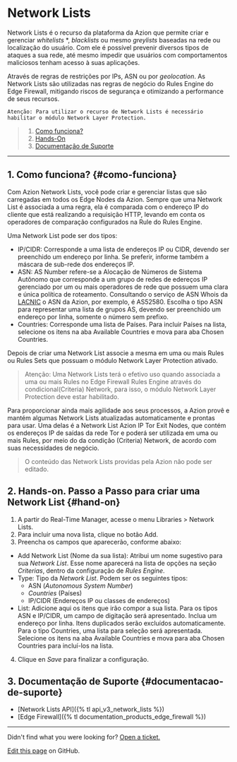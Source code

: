 # Network **Lists**

Network Lists é o recurso da plataforma da Azion que permite criar e gerenciar *whitelists* *, *blacklists* ou mesmo *greylists* baseadas na rede ou localização do usuário. Com ele é possível prevenir diversos tipos de ataques a sua rede, até mesmo impedir que usuários com comportamentos maliciosos tenham acesso à suas aplicações.

Através de regras de restrições por IPs, ASN ou por *geolocation*. As Network Lists são utilizadas nas regras de negócio do Rules Engine do Edge Firewall, mitigando riscos de segurança e otimizando a performance de seus recursos.

~~~
Atenção: Para utilizar o recurso de Network Lists é necessário habilitar o módulo Network Layer Protection.
~~~

> 1. [Como funciona?](#como-funciona)
> 2. [Hands-On](#hands-on)
> 3. [Documentação de Suporte](#documentacao-de-suporte)

---

## 1. Como funciona? {#como-funciona}

Com Azion Network Lists, você pode criar e gerenciar listas que são carregadas em todos os Edge Nodes da Azion. Sempre que uma Network List é associada a uma regra, ela é comparada com o endereço IP do cliente que está realizando a requisição HTTP, levando em conta os operadores de comparação configurados na Rule do Rules Engine.

Uma Network List pode ser dos tipos:

* IP/CIDR: Corresponde a uma lista de endereços IP ou CIDR, devendo ser preenchido um endereço por linha. Se preferir, informe também a máscara de sub-rede dos endereços IP.
* ASN: AS Number refere-se a Alocação de Números de Sistema Autônomo que corresponde a um grupo de redes de edereços IP gerenciado por um ou mais operadores de rede que possuem uma clara e única política de roteamento. Consultando o serviço de ASN Whois da [LACNIC](http://lacnic.net/cgi-bin/lacnic/whois?lg=EN) o ASN da Azion, por exemplo, é AS52580. Escolha o tipo ASN para representar uma lista de grupos AS, devendo ser preenchido um endereço por linha, somente o número sem prefixo.
* Countries: Corresponde uma lista de Países. Para incluir Países na lista, selecione os itens na aba Available Countries e mova para aba Chosen Countries.

Depois de criar uma Network List associe a mesma em uma ou mais Rules ou Rules Sets que possuam o módulo Network Layer Protection ativado.

> Atenção: Uma Network Lists terá o efetivo uso quando associada a uma ou mais Rules no Edge Firewall Rules Engine através do condicional(Criteria) Network, para isso, o módulo Network Layer Protection deve estar habilitado.

Para proporcionar ainda mais agilidade aos seus processos, a Azion provê e mantém algumas Network Lists atualizadas automaticamente e prontas para usar. Uma delas é a Network List Azion IP Tor Exit Nodes, que contém os endereços IP de saídas da rede Tor e poderá ser utilizada em uma ou mais Rules, por meio do da condição (Criteria) Network, de acordo com suas necessidades de negócio.

> O conteúdo das Network Lists providas pela Azion não pode ser editado.

## 2. Hands-on. Passo a Passo para criar uma Network List {#hand-on}

1. A partir do Real-Time Manager, acesse o menu Libraries > Network Lists.
2. Para incluir uma nova lista, clique no botão Add.
3. Preencha os campos que aparecerão, conforme abaixo:
  - Add Network List (Nome da sua lista): Atribui um nome sugestivo para sua *Network List*. Esse nome aparecerá na lista de opções na seção *Criterias*, dentro da configuração de *Rules Engine*.
  - Type: Tipo da *Network List*. Podem ser os seguintes tipos:
    - ASN (*Autonomous System Number*)
    - *Countries* (Países)
    - IP/CIDR (Endereços IP ou classes de endereços)
  - List: Adicione aqui os itens que irão compor a sua lista. Para os tipos ASN e IP/CIDR, um campo de digitação será apresentado. Inclua um endereço por linha. Itens duplicados serão excluídos automaticamente. Para o tipo Countries, uma lista para seleção será apresentada. Selecione os itens na aba Available Countries e mova para aba Chosen Countries para incluí-los na lista.
4. Clique en *Save* para finalizar a configuração.

## 3. Documentação de Suporte {#documentacao-de-suporte}

* [Network Lists API]({% tl api_v3_network_lists %})
* [Edge Firewall]({% tl documentation_products_edge_firewall %})

---

Didn't find what you were looking for? [Open a ticket.](https://tickets.azion.com/)

[Edit this page](https://github.com/aziontech/docs_en/edit/master/edge-caching/netwrok-lists/index.md) on GitHub.
